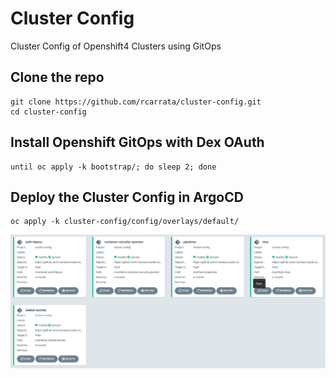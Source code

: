 # Cluster Config

Cluster Config of Openshift4 Clusters using GitOps

## Clone the repo

```
git clone https://github.com/rcarrata/cluster-config.git
cd cluster-config
```

## Install Openshift GitOps with Dex OAuth

```
until oc apply -k bootstrap/; do sleep 2; done
```

## Deploy the Cluster Config in ArgoCD

```
oc apply -k cluster-config/config/overlays/default/
```

<img align="center" width="750" src="assets/pic1.png">

